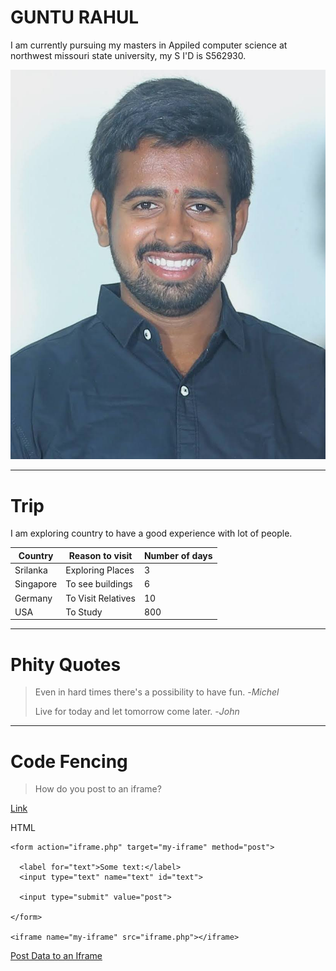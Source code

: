# GUNTU RAHUL
I am currently pursuing my masters in Appiled computer science at northwest missouri state university, my S I'D is S562930.

![Aboutme](/IMG_20210728_130852.jpg)

---

# Trip
I am exploring country to have a good experience with lot of people.

|  **Country**  |  **Reason to visit**  |  **Number of days**  |
|---------------|-----------------------|----------------------|
|  Srilanka     |  Exploring Places     |  3                   |
|  Singapore    |  To see buildings     |  6                   |
|  Germany      |  To Visit Relatives   |  10                  |
|  USA          |  To Study             |  800                 |

---

# Phity Quotes

> Even in hard times there's a possibility to have fun. -_Michel_
>
> Live for today and let tomorrow come later. -_John_

---

# Code Fencing

> How do you post to an iframe?

[Link](https://stackoverflow.com/questions/168455/how-do-you-post-to-an-iframe)

HTML
```
<form action="iframe.php" target="my-iframe" method="post">
			
  <label for="text">Some text:</label>
  <input type="text" name="text" id="text">
			
  <input type="submit" value="post">
			
</form>
		
<iframe name="my-iframe" src="iframe.php"></iframe>
```
[Post Data to an Iframe](https://css-tricks.com/snippets/html/post-data-to-an-iframe)

